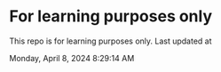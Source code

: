 # For learning purposes only
This repo is for learning purposes only.
Last updated at

Monday, April 8, 2024 8:29:14 AM

